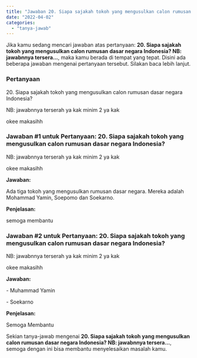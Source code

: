 ```yaml
---
title: "Jawaban 20. Siapa sajakah tokoh yang mengusulkan calon rumusan dasar negara Indonesia? NB: jawabnnya tersera..."
date: "2022-04-02"
categories: 
  - "tanya-jawab"
---
```


Jika kamu sedang mencari jawaban atas pertanyaan: **20\. Siapa sajakah tokoh yang mengusulkan calon rumusan dasar negara Indonesia? NB: jawabnnya tersera...**, maka kamu berada di tempat yang tepat. Disini ada beberapa jawaban mengenai pertanyaan tersebut. Silakan baca lebih lanjut.

### Pertanyaan

20\. Siapa sajakah tokoh yang mengusulkan calon rumusan dasar negara Indonesia?  
  
NB: jawabnnya terserah ya kak minim 2 ya kak  
  
okee makasihh​

### Jawaban #1 untuk Pertanyaan: 20. Siapa sajakah tokoh yang mengusulkan calon rumusan dasar negara Indonesia?  
  
NB: jawabnnya terserah ya kak minim 2 ya kak  
  
okee makasihh​

**Jawaban:**

Ada tiga tokoh yang mengusulkan rumusan dasar negara. Mereka adalah Mohammad Yamin, Soepomo dan Soekarno.

**Penjelasan:**

semoga membantu

### Jawaban #2 untuk Pertanyaan: 20. Siapa sajakah tokoh yang mengusulkan calon rumusan dasar negara Indonesia?  
  
NB: jawabnnya terserah ya kak minim 2 ya kak  
  
okee makasihh​

**Jawaban:**

\- Muhammad Yamin

\- Soekarno

**Penjelasan:**

Semoga Membantu

Sekian tanya-jawab mengenai **20\. Siapa sajakah tokoh yang mengusulkan calon rumusan dasar negara Indonesia? NB: jawabnnya tersera...**, semoga dengan ini bisa membantu menyelesaikan masalah kamu.
